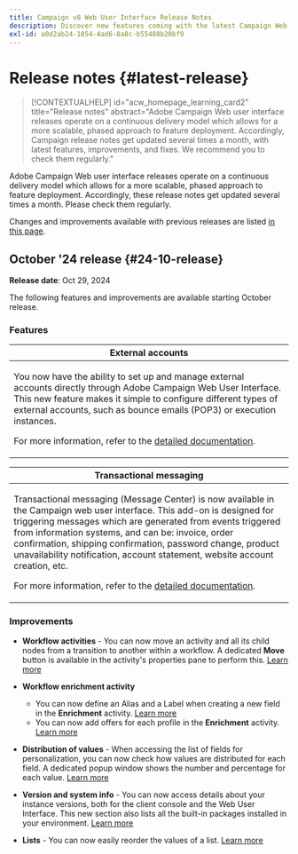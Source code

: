 ```yaml
---
title: Campaign v8 Web User Interface Release Notes
description: Discover new features coming with the latest Campaign Web User Interface release
exl-id: a0d2ab24-1854-4ad6-8a8c-b55488b20bf9
---
```

# Release notes {#latest-release}

>[!CONTEXTUALHELP]
>id="acw_homepage_learning_card2"
>title="Release notes"
>abstract="Adobe Campaign Web user interface releases operate on a continuous delivery model which allows for a more scalable, phased approach to feature deployment. Accordingly, Campaign release notes get updated several times a month, with latest features, improvements, and fixes. We recommend you to check them regularly."

Adobe Campaign Web user interface releases operate on a continuous delivery model which allows for a more scalable, phased approach to feature deployment. Accordingly, these release notes get updated several times a month. Please check them regularly.

Changes and improvements available with previous releases are listed [in this page](release-notes-24.md).

## October '24 release {#24-10-release}

**Release date**: Oct 29, 2024

The following features and improvements are available starting October release.

### Features

<table>
<thead>
<tr>
<th><strong>External accounts</strong><br/></th>
</tr>
</thead>
<tbody>
<tr>
<td>
<p>You now have the ability to set up and manage external accounts directly through Adobe Campaign Web User Interface. This new feature makes it simple to configure different types of external accounts, such as bounce emails (POP3) or execution instances.</p>
<p>For more information, refer to the <a href="../administration/external-account.md">detailed documentation</a>.</p>
</td>
</tr>
</tbody>
</table>


<table>
<thead>
<tr>
<th><strong>Transactional messaging</strong><br/></th>
</tr>
</thead>
<tbody>
<tr>
<td>
<p>Transactional messaging (Message Center) is now available in the Campaign web user interface. This add-on is designed for triggering messages which are generated from events triggered from information systems, and can be: invoice, order confirmation, shipping confirmation, password change, product unavailability notification, account statement, website account creation, etc.</p>
<p>For more information, refer to the <a href="../transactional-messaging/transactional.md">detailed documentation</a>.</p>
</td>
</tr>
</tbody>
</table>

<!--table>
<thead>
<tr>
<th><strong>External deliveries</strong><br/></th>
</tr>
</thead>
<tbody>
<tr>
<td>
<p>You can now define External deliveries, and External delivery templates, in Campaign web user interface. With this mode, messages are generated in an input file which can be shared with your external provider. The External delivery mode is the default mode for the direct mail channel.</p>
</td>
</tr>
</tbody>
</table-->


### Improvements

* **Workflow activities** - You can now move an activity and all its child nodes from a transition to another within a workflow. A dedicated **Move** button is available in the activity's properties pane to perform this. [Learn more](../workflows/orchestrate-activities.md#move)

* **Workflow enrichment activity**

    * You can now define an Alias and a Label when creating a new field in the **Enrichment** activity. [Learn more](../workflows/activities/enrichment.md#collection-settings)
    * You can now add offers for each profile in the **Enrichment** activity. [Learn more](../workflows/activities/enrichment.md##add-offers)

* **Distribution of values** - When accessing the list of fields for personalization, you can now check how values are distributed for each field. A dedicated popup window shows the number and percentage for each value. [Learn more](../query/build-query.md#distribution-values-query)

* **Version and system info** - You can now access details about your instance versions, both for the client console and the Web User Interface. This new section also lists all the built-in packages installed in your environment. [Learn more](../get-started/user-interface.md#user-interface-about)

* **Lists** - You can now easily reorder the values of a list. [Learn more](../get-started/work-with-folders.md)
